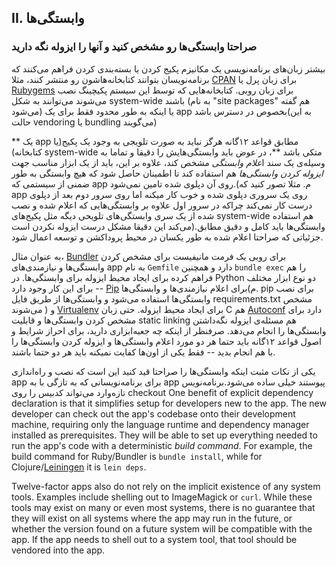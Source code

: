## II. وابستگی‌ها
### صراحتا وابستگی‌ها رو مشخص کنید و آنها را ایزوله نگه دارید

بیشتر زبان‌های برنامه‌نویسی یک مکانیزم پکیج کردن یا بسته‌بندی کردن فراهم می‌کنند که برنامه‌نویسان بتوانند کتابخانه‌هاشون رو منتشر کنند، مثلا [CPAN](http://www.cpan.org/) برای زبان پرل یا [Rubygems](http://rubygems.org/) برای زبان روبی. کتابخانه‌هایی که توسط این سیستم پکیچینگ نصب می‌شوند می‌توانند به شکل system-wide باشند  (به نام "site packages" هم گفته می‌شود) یا اینکه به طور محدود فقط برای یک app بخصوص در دسترس باشد(به این حالت vendoring یا bundling می‌گویند)

** یک app مطابق قواعد ۱۲گانه هرگز نباید به صورت تلویجی به وجود یک پکیج(یا کتابخانه) system-wide متکی باشد **، در عوض باید وابستگی‌هایش را دقیقا و تماما به وسیله‌ی یک سند ا*علام وابستگی* مشخص کند، علاوه بر این، باید از یک ابزار مناسب جهت *ایزوله کردن وابستگی‌ها* هم استفاده کند تا اطمینان حاصل شود که هیچ وابستگی به طور ضمنی از سیستمی که app روی آن دپلوی شده تامین نمی‌شود.(م. مثلا تصور کنید که app روی یک سروری دپلوی شده و خوب کار میکنه اما روی سرور دوم بعد از دپلوی درست کار نمی‌کند چراکه در سرور اول علاوه بر وابستگی‌هایی که اعلام شده و نصب شده از یک سری وابستگی‌های تلویحی دیگه مثل پکیج‌های system-wide هم استفاده می‌کند این دقیقا مشکل درست ایزوله نکردن است).وابستگی‌ها باید کامل و دقیق مطابق جزئیاتی که صراحتا اعلام شده به طور یکسان در محیط پروداکشن و توسعه اعمال شود.


به عنوان مثال، [Bundler](https://bundler.io/)  برای روبی یک فرمت مانیفیست برای مشخص کردن وابستگی‌ها و نیازمندی‌های app به نام  `Gemfile` دارد و همچنین `bundle exec` را هم فراهم کرده برای ایجاد محیط ایزوله برای وابستگی‌ها. در Python دو نوع ابزار مختلف برای این کار وجود دارد -- [Pip](http://www.pip-installer.org/en/latest/) برای اعلام نیازمندی‌ها و وابستگی‌ها(م. pip برای نصب وابستگی‌ها استفاده می‌شود و وابستگی‌ها از طریق فایل requirements.txt مشخص می‌شوند ) و [Virtualenv](http://www.virtualenv.org/en/latest/) برای ایجاد محیط ایزوله. حتی زبان C هم [Autoconf](http://www.gnu.org/s/autoconf/) دارد برای مشخص کردن وابستگی‌ها و قابلیت static linking هم مسئله‌ی ایزوله نگه‌داشتن وابستگی‌ها را انجام می‌دهد. صرفنظر از اینکه چه جعبه‌ابزاری دارید، برای احراز شرایط و اصول قواعد ۱۲گانه باید حتما هر دو مورد اعلام وابستگی‌ها و ایزوله کردن وابستگی‌ها را با هم انجام بدید -- فقط یکی از اون‌ها کفایت نمیکنه باید هر دو حتما باشند.

یکی از نکات مثبت اینکه وابستگی‌ها را صراحتا قید کنید این است که نصب و راه‌اندازی app برای برنامه‌نویسانی که به تازگی با به app پیوستند خیلی ساده می‌شود.برنامه‌نویس تازه‌وارد می‌تواند کدبیس را روی  checkout
One benefit of explicit dependency declaration is that it simplifies setup for developers new to the app.  The new developer can check out the app's codebase onto their development machine, requiring only the language runtime and dependency manager installed as prerequisites.  They will be able to set up everything needed to run the app's code with a deterministic *build command*.  For example, the build command for Ruby/Bundler is `bundle install`, while for Clojure/[Leiningen](https://github.com/technomancy/leiningen#readme) it is `lein deps`.

Twelve-factor apps also do not rely on the implicit existence of any system tools.  Examples include shelling out to ImageMagick or `curl`.  While these tools may exist on many or even most systems, there is no guarantee that they will exist on all systems where the app may run in the future, or whether the version found on a future system will be compatible with the app.  If the app needs to shell out to a system tool, that tool should be vendored into the app.
